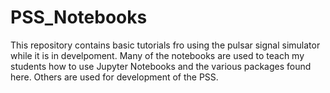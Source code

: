 # PSS_Notebooks
This repository contains basic tutorials fro using the pulsar signal simulator while it is in develpoment. Many of the notebooks are used to teach my students how to use Jupyter Notebooks and the various packages found here. Others are used for development of the PSS. 
